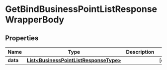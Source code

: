 

# GetBindBusinessPointListResponseWrapperBody


## Properties

Name | Type | Description | Notes
------------ | ------------- | ------------- | -------------
**data** | [**List&lt;BusinessPointListResponseType&gt;**](BusinessPointListResponseType.md) |  |  [optional]



